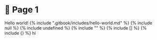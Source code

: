 

# 🤩 Page 1
Hello world!
{% include ".gitbook/includes/hello-world.md" %}
{% include null %}
{% include undefined %}
{% include "" %}
{% include [] %}
{% include {} %}
hi
